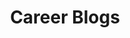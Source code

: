 ---
title: "Career Blogs"
links:
- title: "Leet Resumes Blog"
  link: "https://blog.leetresumes.com/blog"
---